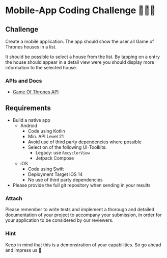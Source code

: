 #   Mobile-App Coding Challenge 👨🏼‍💻

##  Challenge

Create a mobile application. The app should show the user all Game of Thrones houses in a list.

It should be possible to select a house from the list. By tapping on a entry the house should appear in a detail view were you should display more information to the selected house.

### APIs and Docs

* [Game Of Thrones API](https://anapioficeandfire.com)

## Requirements

- Build a native app
  - Android
    - Code using Kotlin
    - Min. API Level 21
    - Avoid use of third party dependencies where possible
    - Select on of the following UI-Toolkits:
      - Legacy: use `RecyclerView`
      - Jetpack Compose
  - iOS
    - Code using Swift
    - Deployment Target iOS 14
    - No use of third party dependencies
- Please provide the full git repository when sending in your results

### Attach

Please remember to write tests and implement a thorough and detailed documentation of your project to accompany your submission, in order for your application to be considered by our reviewers.

### Hint

Keep in mind that this is a demonstration of your capabilities. So go ahead and impress us 🤯